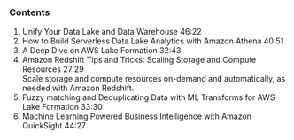 
### Contents

1. Unify Your Data Lake and Data Warehouse 46:22    
2. How to Build Serverless Data Lake Analytics with Amazon Athena 40:51
3. A Deep Dive on AWS Lake Formation 32:43   
4. Amazon Redshift Tips and Tricks: Scaling Storage and Compute Resources 27:29      
Scale storage and compute resources on-demand and automatically, as needed with Amazon Redshift.    
5. Fuzzy matching and Deduplicating Data with ML Transforms for AWS Lake Formation 33:30   
6. Machine Learning Powered Business Intelligence with Amazon QuickSight 44:27    


